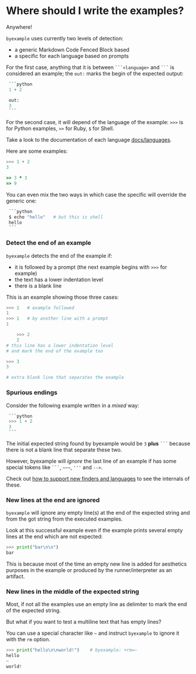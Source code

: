# Where should I write the examples?

Anywhere!

``byexample`` uses currently two levels of detection:

 - a generic Markdown Code Fenced Block based
 - a specific for each language based on prompts

For the first case, anything that it is between ````` ```<language> `````
and ````` ``` ````` is considered
an example; the ``out:`` marks the begin of the expected output:

`````python
 ```python
 1 + 2

 out:
 3
 ```
`````

For the second case, it will depend of the language of the example:
``>>>`` is for Python examples, ``>>`` for Ruby, ``$`` for Shell.

Take a look to the documentation of each language
[docs/languages](https://github.com/byexamples/byexample/tree/master/docs/languages/).

Here are some examples:

```python
>>> 1 + 2
3
```

```ruby
>> 3 * 3
=> 9
```

You can even mix the two ways in which case the specific will override the
generic one:

`````python
 ```python
 $ echo "hello"   # but this is shell
 hello
 ```
`````

### Detect the end of an example

``byexample`` detects the end of the example if:

 - it is followed by a prompt (the next example begins with ``>>>`` for example)
 - the text has a lower indentation level
 - there is a blank line

This is an example showing those three cases:

```python
>>> 1   # example followed
1
>>> 1   # by another line with a prompt
1

    >>> 2
    2
# this line has a lower indentation level
# and mark the end of the example too

>>> 3
3

# extra blank line that separates the example
```

### Spurious endings

Consider the following example written in a *mixed* way:

`````python
 ```python
 >>> 1 + 2
 3
 ```
`````

The initial expected string found by byexample would be ``3`` **plus**
````` ``` ````` because there is not a blank line that separate these two.

However, byexample will *ignore* the last line of an example if has some
special tokens like ````` ``` `````, ``~~~``, ``'''`` and ``-->``.

Check out [how to support new finders and languages](https://byexamples.github.io/byexample/how-to-support-new-finders-and-languages)
to see the internals of these.

### New lines at the end are ignored

``byexample`` will ignore any empty line(s) at the end of the expected string
and from the got string from the executed examples.

Look at this successful example even if the example prints several empty lines
at the end which are not expected:

```python
>>> print("bar\n\n")
bar
```

This is because most of the time an empty new line is added for aesthetics
purposes in the example or produced by the runner/interpreter as an artifact.

### New lines in the middle of the expected string

Most, if not all the examples use an empty line as delimiter to mark the end
of the expected string.

But what if you want to test a multiline text that has empty lines?

You can use a special character like ``~`` and instruct ``byexample`` to
ignore it with the ``rm`` option.

```python
>>> print("hello\n\nworld!")    # byexample: +rm=~
hello
~
world!
```


